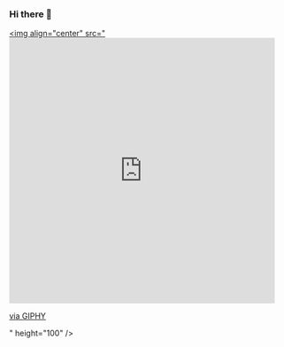 ### Hi there 👋
<a href="URL_REDIRECT" target="blank"><img align="center" src="<iframe src="https://giphy.com/embed/26n7b7PjSOZJwVCmY" width="480" height="480" frameBorder="0" class="giphy-embed" allowFullScreen></iframe><p><a href="https://giphy.com/gifs/ciscoengemojis-security-26n7b7PjSOZJwVCmY">via GIPHY</a></p>" height="100" /></a>
<!--
**Guy10k/guy10k** is a ✨ _special_ ✨ repository because its `README.md` (this file) appears on your GitHub profile.

Here are some ideas to get you started:

- 🔭 I’m currently working on ... Finding my first career opportunity!
- 🌱 I’m currently learning ... My current focus is on learning advanced technology and do personal projects by myself 

- ⚡ Fun fact: ...I'l think about it 
-->
